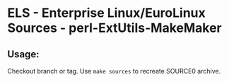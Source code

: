 # ELS - Enterprise Linux/EuroLinux Sources - perl-ExtUtils-MakeMaker
 
## Usage:
  Checkout branch or tag. Use `make sources` to recreate  SOURCE0 archive.
